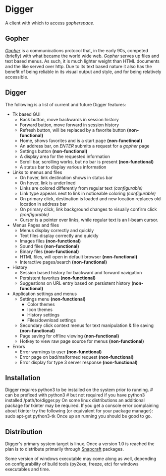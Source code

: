 # Digger
A client with which to access _gopherspace_.

## Gopher
[_Gopher_](https://en.wikipedia.org/wiki/Gopher_(protocol)) is a communications protocol that, in the early 90s, competed (briefly) with what became the world wide web. _Gopher_ serves up files and text based menus. As such, it is much lighter weight than HTML documents and the like served over http. Due to its text based nature it also has the benefit of being reliable in its visual output and style, and for being relatively accessible. 

## Digger
The following is a list of current and future Digger features:

- Tk based GUI
    - Back button, move backwards in session history
    - Forward button, move forward in session history
    - Refresh button, will be replaced by a favorite button __(non-functional)__
    - Home, shows favorites and is a start page __(non-functinoal)__
    - An address bar, on _ENTER_ submits a request for a _gopher_ page
    - Settings button __(non-functional)__
    - A display area for the requested information
    - Scroll bar, scrolling works, but no bar is present __(non-functional)__
    - A status bar to display various information
- Links to menus and files
    - On hover, link destination shows in status bar
    - On hover, link is underlined
    - Links are colored differently from regular text _(configurable)_
    - Link type appears next to link in noticeable coloring _(configurable)_
    - On primary click, destination is loaded and new location replaces old location in address bar
    - On primary click, link background changes to visually confirm click _(configurable)_
    - Cursor is a pointer over links, while regular text is an I-beam cursor.
- Menus Pages and files
    - Menus display correctly and quickly
    - Text files display correctly and quickly
    - Images files __(non-functional)__
    - Sound files __(non-functional)__
    - Binary files __(non-functional)__
    - HTML files, will open in default browser __(non-functional)__
    - Interactive pages/search __(non-functional)__
- History
    - Session based history for backward and forward navigation
    - Persistent favorites __(non-functional)__
    - Suggestions on URL entry based on persistent history __(non-functional)__
- Application settings and menus
    - Settings menu __(non-functional)__
        - Color themes
        - Icon themes
        - History settings
        - Files/download settings
    - Secondary click context menus for text manipulation & file saving __(non-functional)__
    - Page saving for offline viewing __(non-functional)__
    - Hotkey to view raw page source for menus __(non-functional)__
- Errors
    - Error warnings to user __(non-functional)__
    - Error page on bad/malformed request __(non-functional)__
    - Error display for type 3 server response __(non-functional)__


## Installation

Digger requires python3 to be installed on the system prior to running.
    # can be prefixed with python3
    # but not required if you have python3 installed
    /path/to/digger.py
On some linux distributions an additional package for tkinter may be required.
If you get a console error complaining about tkinter try the following (or equivalent for your package manager):
    sudo apt-get python3-tk
Once up an running you should be good to go.


## Distribution

Digger's primary system target is linux. Once a version 1.0 is reached the plan is to distribute primarily through [Snapcraft](https://snapcraft.io/) packages. 

Some version of windows executable may come along as well, depending on configurability of build tools (py2exe, freeze, etc) for windows executables and time.
